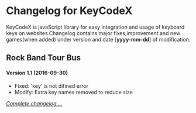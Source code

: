 # Changelog for KeyCodeX
KeyCodeX is javaScript library for easy integration and usage of keyboard keys on websites.Changelog contains major fixes,improvement and new games(when added) under version and date [**yyyy-mm-dd**] of modification.

## Rock Band Tour Bus
#### Version 1.1 (2016-09-30)
- Fixed: 'key' is not difined error
- Modify: Extra key names removed to reduce size

*[Complete changelog....](https://github.com/siddacool/keycodex/releases)*




